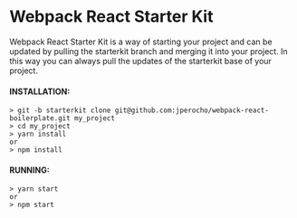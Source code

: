 # Webpack React Starter Kit

Webpack React Starter Kit is a way of starting your project and can be updated by pulling the starterkit branch and merging it into your project. In this way you can always pull the updates of the starterkit base of your project.

#### INSTALLATION:

```
> git -b starterkit clone git@github.com:jperocho/webpack-react-boilerplate.git my_project
> cd my_project
> yarn install
or
> npm install
```

#### RUNNING: ####
```
> yarn start
or
> npm start
```
